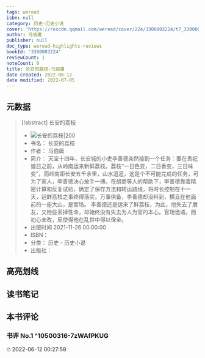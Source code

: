 ```yaml
---
tags: weread
isbn: null
category: 历史-历史小说
cover: 'https://rescdn.qqmail.com/weread/cover/224/3300003224/t7_3300003224.jpg'
author: 马伯庸
publisher: null
doc_type: weread-highlights-reviews
bookId: '3300003224'
reviewCount: 1
noteCount: 0
title: 长安的荔枝-马伯庸
date created: 2022-06-12
date modified: 2022-07-05
---
```


## 元数据

> [!abstract] 长安的荔枝
> - ![ 长安的荔枝|200](https://rescdn.qqmail.com/weread/cover/224/3300003224/t7_3300003224.jpg)
> - 书名： 长安的荔枝
> - 作者： 马伯庸
> - 简介： 天宝十四年，长安城的小吏李善德突然接到一个任务：要在贵妃诞日之前，从岭南运来新鲜荔枝。荔枝“一日色变，二日香变，三日味变”，而岭南距长安五千余里，山水迢迢，这是个不可能完成的任务，可为了家人，李善德决心放手一搏。在胡商等人的帮助下，李善德靠着精密计算和反复试验，确定了保存方法和转运路线，将时长控制在十一天，运鲜荔枝之事终得落实。万事俱备，李善德却没料到，横亘在他面前的一座大山，是官场。 李善德还是运来了鲜荔枝，为此，他失去了朋友，又险些丢掉性命，却始终没有失去为人为官的本心。官场诡谲，而初心未改，反使得他在乱世中得以保全。
> - 出版时间 2021-11-26 00:00:00
> - ISBN：
> - 分类： 历史 - 历史小说
> - 出版社：

## 高亮划线

## 读书笔记

## 本书评论

### 书评 No.1 ^10500316-7zWAfPKUG

⏱ 2022-06-12 00:27:58

